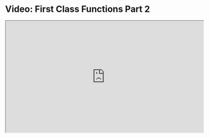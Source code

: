# Video: First Class Functions Part 2

<iframe src="https://player.vimeo.com/video/549150183" width="640" height="360" allowfullscreen="allowfullscreen" allow="autoplay; fullscreen; picture-in-picture"></iframe>
